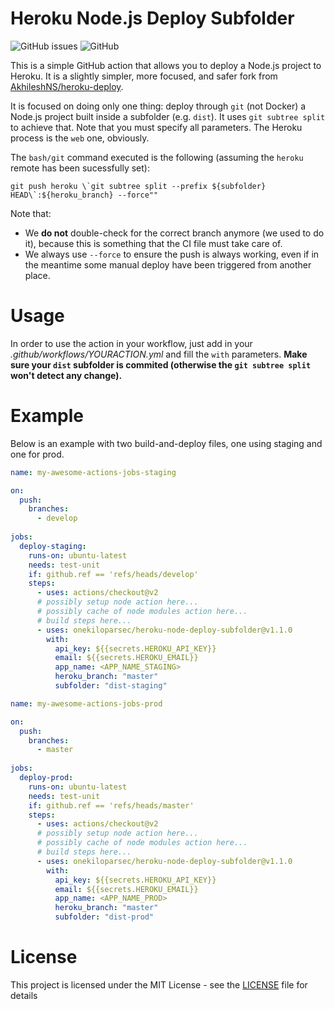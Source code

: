 # Heroku Node.js Deploy Subfolder

![GitHub issues](https://img.shields.io/github/issues/onekiloparsec/heroku-node-deploy-subfolder.svg)
![GitHub](https://img.shields.io/github/license/onekiloparsec/heroku-node-deploy-subfolder.svg)

This is a simple GitHub action that allows you to deploy a Node.js project to Heroku. It is a slightly simpler, more focused, and safer fork from [AkhileshNS/heroku-deploy](https://github.com/AkhileshNS/heroku-deploy).

It is focused on doing only one thing: deploy through `git` (not Docker) a Node.js project built inside a subfolder (e.g. `dist`). It uses `git subtree split` to achieve that. Note that you must specify all parameters. The Heroku process is the `web` one, obviously.

The  `bash/git` command executed is the following (assuming the `heroku` remote has been sucessfully set):

```
git push heroku \`git subtree split --prefix ${subfolder} HEAD\`:${heroku_branch} --force""
```

Note that:
* We **do not** double-check for the correct branch anymore (we used to do it), because this is something that the CI file must take care of.
* We always use `--force` to ensure the push is always working, even if in the meantime some manual deploy have been triggered from another place.

# Usage

In order to use the action in your workflow, just add in your _.github/workflows/YOURACTION.yml_ and fill the `with` parameters. **Make sure your `dist` subfolder is commited (otherwise the `git subtree split` won't detect any change).**

# Example

Below is an example with two build-and-deploy files, one using staging and one for prod.

```yaml
name: my-awesome-actions-jobs-staging

on:
  push:
    branches:
      - develop
      
jobs:
  deploy-staging:
    runs-on: ubuntu-latest
    needs: test-unit
    if: github.ref == 'refs/heads/develop'
    steps:
      - uses: actions/checkout@v2
      # possibly setup node action here...
      # possibly cache of node modules action here...
      # build steps here...
      - uses: onekiloparsec/heroku-node-deploy-subfolder@v1.1.0
        with:
          api_key: ${{secrets.HEROKU_API_KEY}}
          email: ${{secrets.HEROKU_EMAIL}}
          app_name: <APP_NAME_STAGING>
          heroku_branch: "master"
          subfolder: "dist-staging"
```

```yaml
name: my-awesome-actions-jobs-prod

on:
  push:
    branches:
      - master
      
jobs:
  deploy-prod:
    runs-on: ubuntu-latest
    needs: test-unit
    if: github.ref == 'refs/heads/master'
    steps:
      - uses: actions/checkout@v2
      # possibly setup node action here...
      # possibly cache of node modules action here...
      # build steps here...
      - uses: onekiloparsec/heroku-node-deploy-subfolder@v1.1.0
        with:
          api_key: ${{secrets.HEROKU_API_KEY}}
          email: ${{secrets.HEROKU_EMAIL}}
          app_name: <APP_NAME_PROD>
          heroku_branch: "master"
          subfolder: "dist-prod"
```

# License

This project is licensed under the MIT License - see the [LICENSE](https://github.com/onekiloparsec/heroku-node-deploy-subfolder/blob/master/LICENSE) file for details
